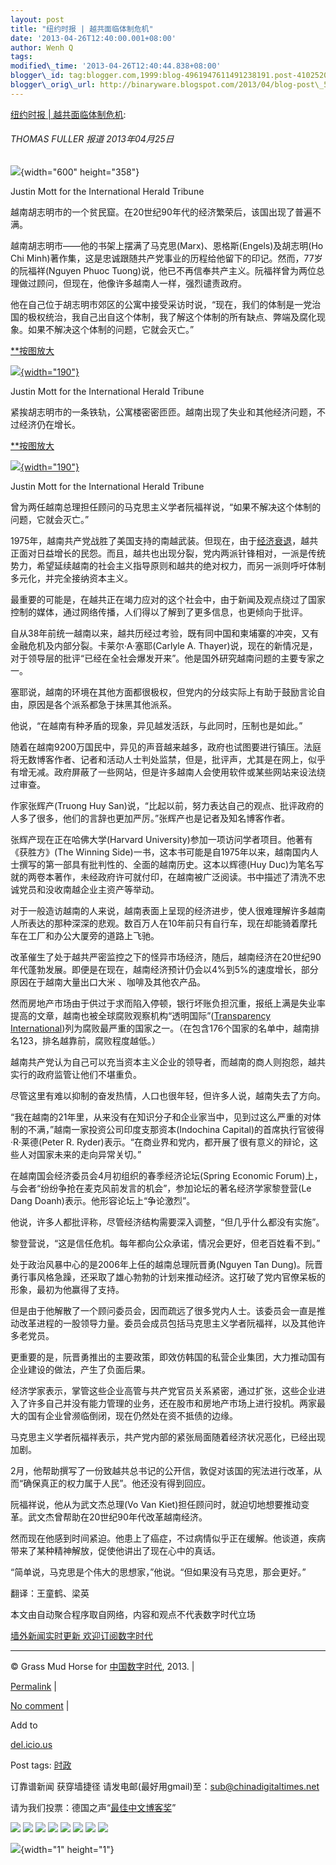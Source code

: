 ```yaml
--- 
layout: post 
title: "纽约时报 | 越共面临体制危机" 
date: '2013-04-26T12:40:00.001+08:00' 
author: Wenh Q
tags:
modified\_time: '2013-04-26T12:40:44.838+08:00' 
blogger\_id: tag:blogger.com,1999:blog-4961947611491238191.post-4102520215704421471
blogger\_orig\_url: http://binaryware.blogspot.com/2013/04/blog-post\_5530.html
---
```

[纽约时报 |
越共面临体制危机](http://feedproxy.google.com/~r/chinagfwblog/~3/3W9ER4NY0S8/):

<div>

#### 

###### THOMAS FULLER 报道 2013年04月25日

<div>

![](http://graphics8.nytimes.com/images/2013/04/24/world/asia/VIETNAM/VIETNAM-articleLarge.jpg){width="600"
height="358"}

</div>

Justin Mott for the International Herald Tribune

越南胡志明市的一个贫民窟。在20世纪90年代的经济繁荣后，该国出现了普遍不满。

<div>

越南胡志明市——他的书架上摆满了马克思(Marx)、恩格斯(Engels)及胡志明(Ho
Chi
Minh)著作集，这是忠诚跟随共产党事业的历程给他留下的印记。然而，77岁的阮福祥(Nguyen
Phuoc
Tuong)说，他已不再信奉共产主义。阮福祥曾为两位总理做过顾问，但现在，他像许多越南人一样，强烈谴责政府。

他在自己位于胡志明市郊区的公寓中接受采访时说，“现在，我们的体制是一党治国的极权统治，我自己出自这个体制，我了解这个体制的所有缺点、弊端及腐化现象。如果不解决这个体制的问题，它就会灭亡。”

<div>

<div>

[**按图放大](http://graphics8.nytimes.com/images/2013/04/24/world/VIETNAM-1/VIETNAM-1-popup.jpg)



[![](http://graphics8.nytimes.com/images/2013/04/24/world/VIETNAM-1/VIETNAM-1-articleInline.jpg){width="190"}](http://graphics8.nytimes.com/images/2013/04/24/world/VIETNAM-1/VIETNAM-1-popup.jpg)

Justin Mott for the International Herald Tribune

紧挨胡志明市的一条铁轨，公寓楼密密匝匝。越南出现了失业和其他经济问题，不过经济仍在增长。

</div>

<div>

[**按图放大](http://graphics8.nytimes.com/images/2013/04/24/world/VIETNAM-2/VIETNAM-2-popup.jpg)



[![](http://graphics8.nytimes.com/images/2013/04/24/world/VIETNAM-2/VIETNAM-2-articleInline.jpg){width="190"}](http://graphics8.nytimes.com/images/2013/04/24/world/VIETNAM-2/VIETNAM-2-popup.jpg)

Justin Mott for the International Herald Tribune

曾为两任越南总理担任顾问的马克思主义学者阮福祥说，“如果不解决这个体制的问题，它就会灭亡。”

</div>

</div>

1975年，越南共产党战胜了美国支持的南越武装。但现在，由于[经济衰退](http://cn.nytimes.com/article/world/2012/08/24/c24vietnam/)，越共正面对日益增长的民怨。而且，越共也出现分裂，党内两派针锋相对，一派是传统势力，希望延续越南的社会主义指导原则和越共的绝对权力，而另一派则呼吁体制多元化，并完全接纳资本主义。

最重要的可能是，在越共正在竭力应对的这个社会中，由于新闻及观点绕过了国家控制的媒体，通过网络传播，人们得以了解到了更多信息，也更倾向于批评。

自从38年前统一越南以来，越共历经过考验，既有同中国和柬埔寨的冲突，又有金融危机及内部分裂。卡莱尔·A·塞耶(Carlyle
A.
Thayer)说，现在的新情况是，对于领导层的批评“已经在全社会爆发开来”。他是国外研究越南问题的主要专家之一。

塞耶说，越南的环境在其他方面都很极权，但党内的分歧实际上有助于鼓励言论自由，原因是各个派系都急于抹黑其他派系。

他说，“在越南有种矛盾的现象，异见越发活跃，与此同时，压制也是如此。”

随着在越南9200万国民中，异见的声音越来越多，政府也试图要进行镇压。法庭将无数博客作者、记者和活动人士判处监禁，但是，批评声，尤其是在网上，似乎有增无减。政府屏蔽了一些网站，但是许多越南人会使用软件或某些网站来设法绕过审查。

作家张辉产(Truong Huy
San)说，“比起以前，努力表达自己的观点、批评政府的人多了很多，他们的言辞也更加严厉。”张辉产也是记者及知名博客作者。

张辉产现在正在哈佛大学(Harvard
University)参加一项访问学者项目。他著有《获胜方》(The Winning
Side)一书，这本书可能是自1975年以来，越南国内人士撰写的第一部具有批判性的、全面的越南历史。这本以辉德(Huy
Duc)为笔名写就的两卷本著作，未经政府许可就付印，在越南被广泛阅读。书中描述了清洗不忠诚党员和没收南越企业主资产等举动。

对于一般造访越南的人来说，越南表面上呈现的经济进步，使人很难理解许多越南人所表达的那种深深的悲观。数百万人在10年前只有自行车，现在却能骑着摩托车在工厂和办公大厦旁的道路上飞驰。

改革催生了处于越共严密监控之下的怪异市场经济，随后，越南经济在20世纪90年代蓬勃发展。即便是在现在，越南经济预计仍会以4%到5%的速度增长，部分原因在于越南大量出口大米
、咖啡及其他农产品。

然而房地产市场由于供过于求而陷入停顿，银行坏账负担沉重，报纸上满是失业率提高的文章，越南也被全球腐败观察机构“透明国际”([Transparency
International](http://www.transparency.org/country#VNM "Link: http://www.transparency.org/country#VNM"))列为腐败最严重的国家之一。（在包含176个国家的名单中，越南排名123，排名越靠前，腐败程度越低。）

越南共产党认为自己可以充当资本主义企业的领导者，而越南的商人则抱怨，越共实行的政府监管让他们不堪重负。

尽管这里有难以抑制的奋发热情，人口也很年轻，但许多人说，越南失去了方向。

“我在越南的21年里，从来没有在知识分子和企业家当中，见到过这么严重的对体制的不满，”越南一家投资公司印度支那资本(Indochina
Capital)的首席执行官彼得·R·莱德(Peter R.
Ryder)表示。“在商业界和党内，都开展了很有意义的辩论，这些人对国家未来的走向异常关切。”

在越南国会经济委员会4月初组织的春季经济论坛(Spring Economic
Forum)上，与会者“纷纷争抢在麦克风前发言的机会”，参加论坛的著名经济学家黎登营(Le
Dang Doanh)表示。他形容论坛上“争论激烈”。

他说，许多人都批评称，尽管经济结构需要深入调整，“但几乎什么都没有实施”。

黎登营说，“这是信任危机。每年都向公众承诺，情况会更好，但老百姓看不到。”

处于政治风暴中心的是2006年上任的越南总理阮晋勇(Nguyen Tan
Dung)。阮晋勇行事风格急躁，还采取了雄心勃勃的计划来推动经济。这打破了党内官僚呆板的形象，最初为他赢得了支持。

但是由于他解散了一个顾问委员会，因而疏远了很多党内人士。该委员会一直是推动改革进程的一股领导力量。委员会成员包括马克思主义学者阮福祥，以及其他许多老党员。

更重要的是，阮晋勇推出的主要政策，即效仿韩国的私营企业集团，大力推动国有企业建设的做法，产生了负面后果。

经济学家表示，掌管这些企业高管与共产党官员关系紧密，通过扩张，这些企业进入了许多自己并没有能力管理的业务，还在股市和房地产市场上进行投机。两家最大的国有企业曾濒临倒闭，现在仍然处在资不抵债的边缘。

马克思主义学者阮福祥表示，共产党内部的紧张局面随着经济状况恶化，已经出现加剧。

2月，他帮助撰写了一份致越共总书记的公开信，敦促对该国的宪法进行改革，从而“确保真正的权力属于人民”。他还没有得到回应。

阮福祥说，他从为武文杰总理(Vo Van
Kiet)担任顾问时，就迫切地想要推动变革。武文杰曾帮助在20世纪90年代改革越南经济。

然而现在他感到时间紧迫。他患上了癌症，不过病情似乎正在缓解。他谈道，疾病带来了某种精神解放，促使他讲出了现在心中的真话。

“简单说，马克思是个伟大的思想家，”他说。“但如果没有马克思，那会更好。”

</div>

<div>

翻译：王童鹤、梁英

</div>

</div>



本文由自动聚合程序取自网络，内容和观点不代表数字时代立场



[墙外新闻实时更新 欢迎订阅数字时代](http://eepurl.com/msuvD)


















------------------------------------------------------------------------

© Grass Mud Horse for
[中国数字时代](https://kexueshangwang.info/chinese), 2013. |

[Permalink](https://kexueshangwang.info/chinese/2013/04/%e7%ba%bd%e7%ba%a6%e6%97%b6%e6%8a%a5-%e8%b6%8a%e5%85%b1%e9%9d%a2%e4%b8%b4%e4%bd%93%e5%88%b6%e5%8d%b1%e6%9c%ba/)
|

[No
comment](https://kexueshangwang.info/chinese/2013/04/%e7%ba%bd%e7%ba%a6%e6%97%b6%e6%8a%a5-%e8%b6%8a%e5%85%b1%e9%9d%a2%e4%b8%b4%e4%bd%93%e5%88%b6%e5%8d%b1%e6%9c%ba/#comments)
|

Add to

[del.icio.us](http://del.icio.us/post?url=https://kexueshangwang.info/chinese/2013/04/%e7%ba%bd%e7%ba%a6%e6%97%b6%e6%8a%a5-%e8%b6%8a%e5%85%b1%e9%9d%a2%e4%b8%b4%e4%bd%93%e5%88%b6%e5%8d%b1%e6%9c%ba/&title=%E7%BA%BD%E7%BA%A6%E6%97%B6%E6%8A%A5%20%7C%20%E8%B6%8A%E5%85%B1%E9%9D%A2%E4%B8%B4%E4%BD%93%E5%88%B6%E5%8D%B1%E6%9C%BA)





Post tags:
[时政](https://kexueshangwang.info/chinese/tag/%e6%97%b6%e6%94%bf/?category=18271)



订靠谱新闻 获穿墙捷径
请发电邮(最好用gmail)至：sub@chinadigitaltimes.net



请为我们投票：德国之声“[最佳中文博客奖](https://thebobs.com/chinese/category/2013/best-blog-chinese-2013/)”





<div>

[![](http://feeds.feedburner.com/~ff/chinagfwblog?d=yIl2AUoC8zA)](http://feeds.feedburner.com/~ff/chinagfwblog?a=3W9ER4NY0S8:suQwUZxOQ8g:yIl2AUoC8zA)
[![](http://feeds.feedburner.com/~ff/chinagfwblog?i=3W9ER4NY0S8:suQwUZxOQ8g:-BTjWOF_DHI)](http://feeds.feedburner.com/~ff/chinagfwblog?a=3W9ER4NY0S8:suQwUZxOQ8g:-BTjWOF_DHI)
[![](http://feeds.feedburner.com/~ff/chinagfwblog?i=3W9ER4NY0S8:suQwUZxOQ8g:F7zBnMyn0Lo)](http://feeds.feedburner.com/~ff/chinagfwblog?a=3W9ER4NY0S8:suQwUZxOQ8g:F7zBnMyn0Lo)
[![](http://feeds.feedburner.com/~ff/chinagfwblog?i=3W9ER4NY0S8:suQwUZxOQ8g:V_sGLiPBpWU)](http://feeds.feedburner.com/~ff/chinagfwblog?a=3W9ER4NY0S8:suQwUZxOQ8g:V_sGLiPBpWU)
[![](http://feeds.feedburner.com/~ff/chinagfwblog?d=qj6IDK7rITs)](http://feeds.feedburner.com/~ff/chinagfwblog?a=3W9ER4NY0S8:suQwUZxOQ8g:qj6IDK7rITs)
[![](http://feeds.feedburner.com/~ff/chinagfwblog?d=l6gmwiTKsz0)](http://feeds.feedburner.com/~ff/chinagfwblog?a=3W9ER4NY0S8:suQwUZxOQ8g:l6gmwiTKsz0)
[![](http://feeds.feedburner.com/~ff/chinagfwblog?i=3W9ER4NY0S8:suQwUZxOQ8g:gIN9vFwOqvQ)](http://feeds.feedburner.com/~ff/chinagfwblog?a=3W9ER4NY0S8:suQwUZxOQ8g:gIN9vFwOqvQ)
[![](http://feeds.feedburner.com/~ff/chinagfwblog?d=TzevzKxY174)](http://feeds.feedburner.com/~ff/chinagfwblog?a=3W9ER4NY0S8:suQwUZxOQ8g:TzevzKxY174)

</div>

![](http://feeds.feedburner.com/~r/chinagfwblog/~4/3W9ER4NY0S8){width="1"
height="1"}
